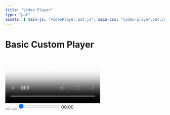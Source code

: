 ```yaml
---
title: "Video Player"
type: "pat"
assets: { main-js: "VideoPlayer.pat.js", main-css: "video-player.pat.css" }
---
```


<div class="pat-custom-player__base" data-js-pat="VideoPlayer">
  <h1 class="pat-custom-player__heading">Basic Custom Player</h1>
  <video src="/videos/gone.mp4" id="video" class="pat-custom-player__screen" poster="/images/poster-480px.webp"></video>
  <div class="pat-custom-player__controls">
    <button class="pat-custom-player__button" id="play">
    </button>
    <button class="pat-custom-player__button" id="stop">
    </button>
    <input type="range" id="progress" class="pat-custom-player__progress" min="0" max="100" step="0.1" value="0" />
    <span class="pat-custom-player__timestamp" id="timestamp">00:00</span>
  </div>
</div>
